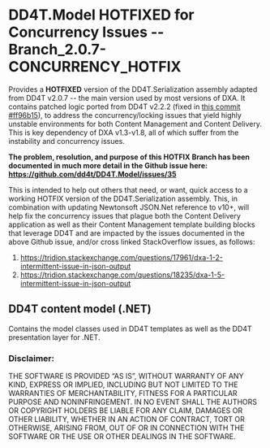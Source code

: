 # DD4T.Model HOTFIXED for Concurrency Issues  -- Branch_2.0.7-CONCURRENCY_HOTFIX
Provides a **HOTFIXED** version of the DD4T.Serialization assembly adapted from DD4T v2.0.7 -- the main version used by most versions of DXA. It contains patched logic ported from 
DD4T v2.2.2 (fixed in [this commit #ff96b15](https://github.com/dd4t/DD4T.Model/commit/ff96b151f06f242989449aa9f84ae7408f358db6)), to address the concurrency/locking issues that yield highly unstable environments for both Content Management and Content Delivery. This is key dependency of 
DXA v1.3-v1.8, all of which suffer from the instability and concurrency issues.

**The problem, resolution, and purpose of this HOTFIX Branch has been documented in much more detail in the Github issue here: https://github.com/dd4t/DD4T.Model/issues/35**

This is intended to help out others that need, or want, quick access to a working HOTFIX version of the DD4T.Serialization assembly.  This, in combination with updating Newtonsoft JSON.Net reference to v10+, will help fix the concurrency issues that plague both the Content Delivery application as well as their Content Management template building blocks that leverage DD4T and are impacted by the issues documented in the above Github issue, and/or cross linked StackOverflow issues, as follows:

1. https://tridion.stackexchange.com/questions/17961/dxa-1-2-intermittent-issue-in-json-output
2. https://tridion.stackexchange.com/questions/18235/dxa-1-5-intermittent-issue-in-json-output

## DD4T content model (.NET)
Contains the model classes used in DD4T templates as well as the DD4T presentation layer for .NET.

### Disclaimer:
THE SOFTWARE IS PROVIDED “AS IS”, WITHOUT WARRANTY OF ANY KIND, EXPRESS OR IMPLIED, INCLUDING BUT NOT LIMITED TO THE WARRANTIES OF MERCHANTABILITY, FITNESS FOR A PARTICULAR PURPOSE AND NONINFRINGEMENT. IN NO EVENT SHALL THE AUTHORS OR COPYRIGHT HOLDERS BE LIABLE FOR ANY CLAIM, DAMAGES OR OTHER LIABILITY, WHETHER IN AN ACTION OF CONTRACT, TORT OR OTHERWISE, ARISING FROM, OUT OF OR IN CONNECTION WITH THE SOFTWARE OR THE USE OR OTHER DEALINGS IN THE SOFTWARE.


